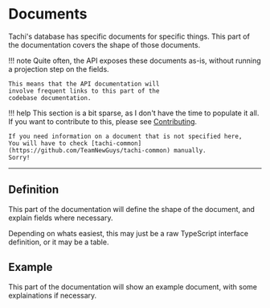 # Documents

Tachi's database has specific documents for specific
things. This part of the documentation covers the
shape of those documents.

!!! note
	Quite often, the API exposes these documents as-is,
	without running a projection step on the fields.
	
	This means that the API documentation will
	involve frequent links to this part of the
	codebase documentation.

!!! help
	This section is a bit sparse, as I don't have the
	time to populate it all. If you want to contribute
	to this, please see [Contributing](../contributing.md).

	If you need information on a document that is not specified here,
	You will have to check [tachi-common](https://github.com/TeamNewGuys/tachi-common) manually.
	Sorry!

*****

## Definition

This part of the documentation will define the shape of the
document, and explain fields where necessary.

Depending on whats easiest, this may just be a raw
TypeScript interface definition, or it may be a table.

## Example

This part of the documentation will show an example document,
with some explainations if necessary.
